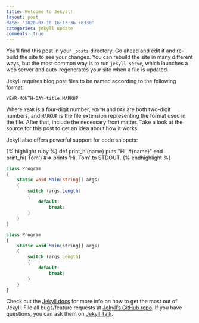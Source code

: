 ```yaml
---
title: Welcome to Jekyll!
layout: post
date: '2020-03-10 16:13:36 +0330'
categories: jekyll update
comments: true
---
```


You’ll find this post in your `_posts` directory. Go ahead and edit it and re-build the site to see your changes. You can rebuild the site in many different ways, but the most common way is to run `jekyll serve`, which launches a web server and auto-regenerates your site when a file is updated.

Jekyll requires blog post files to be named according to the following format:

`YEAR-MONTH-DAY-title.MARKUP`

Where `YEAR` is a four-digit number, `MONTH` and `DAY` are both two-digit numbers, and `MARKUP` is the file extension representing the format used in the file. After that, include the necessary front matter. Take a look at the source for this post to get an idea about how it works.

Jekyll also offers powerful support for code snippets:

{% highlight ruby  %}
def print_hi(name)
puts "Hi, #{name}"
end
print_hi('Tom')
#=> prints 'Hi, Tom' to STDOUT.
{% endhighlight %}

```csharp
class Program
{
    static void Main(string[] args)
    {
        switch (args.Length)
        {
            default:
                break;
        }
    }
}
```

```javascript
class Program
{
    static void Main(string[] args)
    {
        switch (args.Length)
        {
            default:
                break;
        }
    }
}
```

Check out the [Jekyll docs][jekyll-docs] for more info on how to get the most out of Jekyll. File all bugs/feature requests at [Jekyll’s GitHub repo][jekyll-gh]. If you have questions, you can ask them on [Jekyll Talk][jekyll-talk].

[jekyll-docs]: https://jekyllrb.com/docs/home
[jekyll-gh]: https://github.com/jekyll/jekyll
[jekyll-talk]: https://talk.jekyllrb.com/